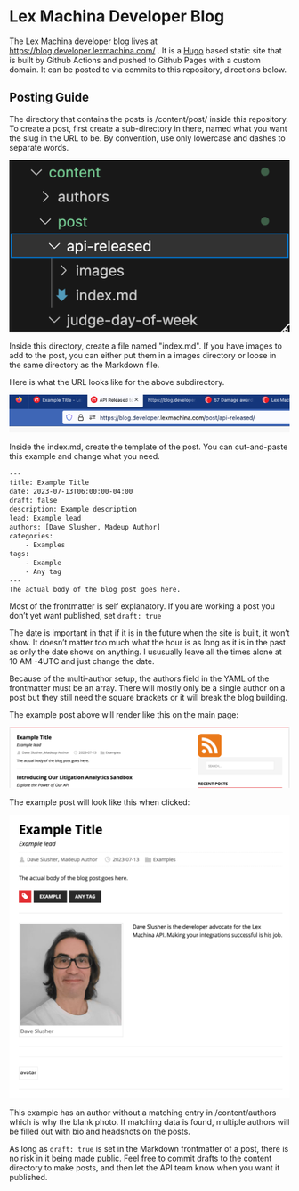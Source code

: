 # Lex Machina Developer Blog

The Lex Machina developer blog lives at https://blog.developer.lexmachina.com/ . It is a [Hugo](https://gohugo.io/) based static site that is built by Github Actions and pushed to Github Pages with a custom domain. It can be posted to via commits to this repository, directions below.

## Posting Guide

The directory that contains the posts  is /content/post/ inside this repository. To create a post, first create a sub-directory in there, named what you want the slug in the URL to be. By convention, use only lowercase and dashes to separate words.

![Start a post by creating a subdirectory](static/images/create-post.png)

Inside this directory, create a file named "index.md". If you have images to add to the post, you can either put them in a images directory or loose in the same directory as the Markdown file. 

Here is what the URL looks like for the above subdirectory.

![Address bar of browser showing /post/api-released/ address](static/images/titlebar.png)

Inside the index.md, create the template of the post. You can cut-and-paste this example and change what you need.

```
---
title: Example Title
date: 2023-07-13T06:00:00-04:00
draft: false
description: Example description
lead: Example lead
authors: [Dave Slusher, Madeup Author]
categories:
    - Examples
tags: 
    - Example
    - Any tag
---
The actual body of the blog post goes here.
```

Most of the frontmatter is self explanatory. If you are working a post you don’t yet want published, set ```draft: true``` 

The date is important in that if it is in the future when the site is built, it won’t show. It doesn’t matter too much what the hour is as long as it is in the past as only the date shows on anything. I ususually leave all the times alone at 10 AM -4UTC and just change the date.

Because of the multi-author setup, the authors field in the YAML of the frontmatter must be an array. There will mostly only be a single author on a post but they still need the square brackets or it will break the blog building.

The example post above will render like this on the main page:

![List of blog posts](static/images/example-list.png)

The example post will look like this when clicked:

![Example blog post](static/images/example-post.png)

This example has an author without a matching entry in /content/authors which is why the blank photo. If matching data is found, multiple authors will be filled out with bio and headshots on the posts.

As long as ```draft: true``` is set in the Markdown frontmatter of a post, there is no risk in it being made public. Feel free to commit drafts to the content directory to make posts, and then let the API team know when you want it published.